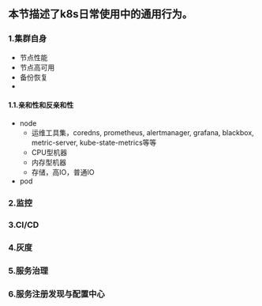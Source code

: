 本节描述了k8s日常使用中的通用行为。
---

### 1.集群自身

- 节点性能
- 节点高可用
- 备份恢复
- 
#### 1.1.亲和性和反亲和性

- node
  - 运维工具集，coredns, prometheus, alertmanager, grafana, blackbox, metric-server, kube-state-metrics等等
  - CPU型机器
  - 内存型机器
  - 存储，高IO，普通IO
- pod



### 2.监控


### 3.CI/CD



### 4.灰度


### 5.服务治理


### 6.服务注册发现与配置中心
